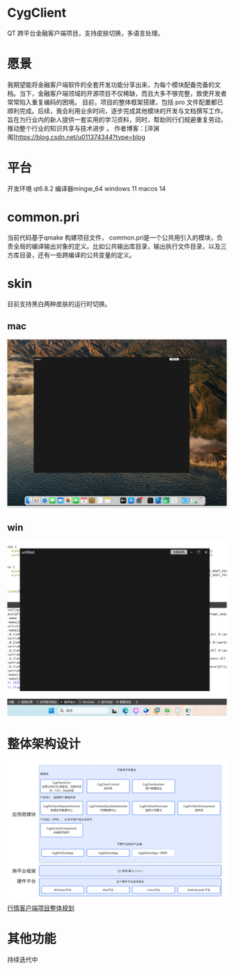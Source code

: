 # CygClient
QT 跨平台金融客户端项目，支持皮肤切换，多语言处理。

# 愿景
我期望能将金融客户端软件的全套开发功能分享出来，为每个模块配备完备的文档。当下，金融客户端领域的开源项目不仅稀缺，而且大多不够完整，致使开发者常常陷入重复编码的困境。
目前，项目的整体框架搭建，包括 pro 文件配置都已顺利完成。后续，我会利用业余时间，逐步完成其他模块的开发与文档撰写工作。旨在为行业内的新人提供一套实用的学习资料，同时，帮助同行们规避重复劳动，推动整个行业的知识共享与技术进步 。
作者博客：[淬渊阁]https://blog.csdn.net/u011374344?type=blog
# 平台
开发环境 qt6.8.2  编译器mingw_64
windows 11
macos 14

# common.pri
当前代码基于qmake 构建项目文件， common.pri是一个公共用引入的模块，负责全局的编译输出对象的定义。比如公共输出库目录，输出执行文件目录，以及三方库目录，还有一些跨编译的公共变量的定义。

# skin
目前支持黑白两种皮肤的运行时切换。
## mac
![image](https://github.com/mincheng1987/CygClient/blob/main/CygClient/doc/img/mac_ui.png?raw=true)
## win
![image](https://github.com/mincheng1987/CygClient/blob/main/CygClient/doc/img/win_ui.png.png?raw=true)

# 整体架构设计
![image](https://github.com/mincheng1987/CygClient/blob/main/CygClient/doc/img/%E6%95%B4%E4%BD%93%E6%9E%B6%E6%9E%84%E5%9B%BE.jpg?raw=true)
[行情客户端项目整体规划](https://github.com/mincheng1987/CygClient/tree/main/CygClient/doc/行情客户端项目整体规划.pdf)

# 其他功能
持续迭代中
